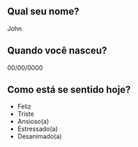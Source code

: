 ## Qual seu nome?
John

## Quando você nasceu?
00/00/0000

## Como está se sentido hoje?
- Feliz
- Triste
- Ansioso(a)
- Estressado(a)
- Desanimado(a)
